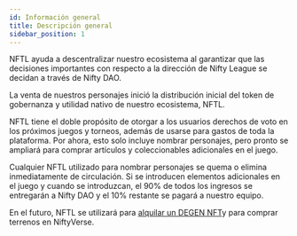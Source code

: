 ```yaml
---
id: Información general
title: Descripción general
sidebar_position: 1
---
```


NFTL ayuda a descentralizar nuestro ecosistema al garantizar que las decisiones importantes con respecto a la dirección de Nifty League se decidan a través de Nifty DAO.

La venta de nuestros personajes inició la distribución inicial del token de gobernanza y utilidad nativo de nuestro ecosistema, NFTL.

NFTL tiene el doble propósito de otorgar a los usuarios derechos de voto en los próximos juegos y torneos, además de usarse para gastos de toda la plataforma. Por ahora, esto solo incluye nombrar personajes, pero pronto se ampliará para comprar artículos y coleccionables adicionales en el juego.

Cualquier NFTL utilizado para nombrar personajes se quema o elimina inmediatamente de circulación. Si se introducen elementos adicionales en el juego y cuando se introduzcan, el 90% de todos los ingresos se entregarán a Nifty DAO y el 10% restante se pagará a nuestro equipo.

En el futuro, NFTL se utilizará para [alquilar un DEGEN NFT](http://localhost:3000/guides/rentals/rental-overview)y para comprar terrenos en NiftyVerse.
